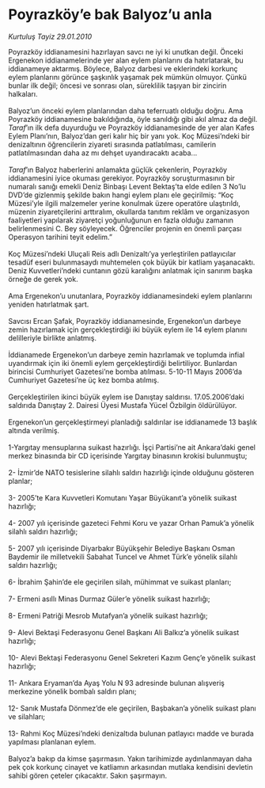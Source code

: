 # Poyrazköy’e bak Balyoz’u anla

*Kurtuluş Tayiz 29.01.2010*

<div class="taraf_structure_2col_1zq">
<div class="margen_n">



 <p>Poyrazköy iddianamesini hazırlayan savcı ne iyi ki unutkan değil. Önceki Ergenekon iddianamelerinde yer alan eylem planlarını da hatırlatarak, bu iddianameye aktarmış. Böylece, Balyoz darbesi ve eklerindeki korkunç eylem planlarını görünce şaşkınlık yaşamak pek mümkün olmuyor. Çünkü bunlar ilk değil; öncesi ve sonrası olan, süreklilik taşıyan bir zincirin halkaları. <br/><br/>Balyoz’un önceki eylem planlarından daha teferruatlı olduğu doğru. Ama Poyrazköy iddianamesine bakıldığında, öyle sanıldığı gibi akıl almaz da değil. <i>Taraf</i>’ın ilk defa duyurduğu ve Poyrazköy iddianamesinde de yer alan Kafes Eylem Planı’nın, Balyoz’dan geri kalır hiç bir yanı yok. Koç Müzesi’ndeki bir denizaltının öğrencilerin ziyareti sırasında patlatılması, camilerin patlatılmasından daha az mı dehşet uyandıracaktı acaba... <i><br/><br/>Taraf</i>’ın Balyoz haberlerini anlamakta güçlük çekenlerin, Poyrazköy iddianamesini iyice okuması gerekiyor. Poyrazköy soruşturmasının bir numaralı sanığı emekli Deniz Binbaşı Levent Bektaş’ta elde edilen 3 No’lu DVD’de gizlenmiş şekilde bakın hangi eylem planı ele geçirilmiş: “Koç Müzesi’yle ilgili malzemeler yerine konulmak üzere operatöre ulaştırıldı, müzenin ziyaretçilerini arttıralım, okullarda tanıtım reklâm ve organizasyon faaliyetleri yapılarak ziyaretçi yoğunluğunun en fazla olduğu zamanın belirlenmesini C. Bey söyleyecek. Öğrenciler projenin en önemli parçası Operasyon tarihini teyit edelim.” <br/><br/>Koç Müzesi’ndeki Uluçali Reis adlı Denizaltı’ya yerleştirilen patlayıcılar tesadüf eseri bulunmasaydı muhtemelen çok büyük bir katliam yaşanacaktı. Deniz Kuvvetleri’ndeki cuntanın gözü karalığını anlatmak için sanırım başka örneğe de gerek yok. <br/><br/>Ama Ergenekon’u unutanlara, Poyrazköy iddianamesindeki eylem planlarını yeniden hatırlatmak şart. <br/><br/>Savcısı Ercan Şafak, Poyrazköy iddianamesinde, Ergenekon’un darbeye zemin hazırlamak için gerçekleştirdiği iki büyük eylem ile 14 eylem planını delilleriyle birlikte anlatmış. <br/><br/>İddianamede Ergenekon’un darbeye zemin hazırlamak ve toplumda infial uyandırmak için iki önemli eylem gerçekleştirdiği belirtiliyor. Bunlardan birincisi Cumhuriyet Gazetesi’ne bomba atılması. 5-10-11 Mayıs 2006’da Cumhuriyet Gazetesi’ne üç kez bomba atılmış. <br/><br/>Gerçekleştirilen ikinci büyük eylem ise Danıştay saldırısı. 17.05.2006’daki saldırıda Danıştay 2. Dairesi Üyesi Mustafa Yücel Özbilgin öldürülüyor. <br/><br/>Ergenekon’un gerçekleştirmeyi planladığı saldırılar ise iddianamede 13 başlık altında verilmiş. <br/><br/>1-Yargıtay mensuplarına suikast hazırlığı. İşçi Partisi’ne ait Ankara’daki genel merkez binasında bir CD içerisinde Yargıtay binasının krokisi bulunmuştu; <br/><br/>2- İzmir’de NATO tesislerine silahlı saldırı hazırlığı içinde olduğunu gösteren planlar; <br/><br/>3- 2005’te Kara Kuvvetleri Komutanı Yaşar Büyükanıt’a yönelik suikast hazırlığı; <br/><br/>4- 2007 yılı içerisinde gazeteci Fehmi Koru ve yazar Orhan Pamuk’a yönelik silahlı saldırı hazırlığı; <br/><br/>5- 2007 yılı içerisinde Diyarbakır Büyükşehir Belediye Başkanı Osman Baydemir ile milletvekili Sabahat Tuncel ve Ahmet Türk’e yönelik silahlı saldırı hazırlığı; <br/><br/>6- İbrahim Şahin’de ele geçirilen silah, mühimmat ve suikast planları; <br/><br/>7- Ermeni asıllı Minas Durmaz Güler’e yönelik suikast hazırlığı; <br/><br/>8- Ermeni Patriği Mesrob Mutafyan’a yönelik suikast hazırlığı; <br/><br/>9- Alevi Bektaşi Federasyonu Genel Başkanı Ali Balkız’a yönelik suikast hazırlığı; <br/><br/>10- Alevi Bektaşi Federasyonu Genel Sekreteri Kazım Genç’e yönelik suikast hazırlığı; <br/><br/>11- Ankara Eryaman’da Ayaş Yolu N 93 adresinde bulunan alışveriş merkezine yönelik bombalı saldırı planı; <br/><br/>12- Sanık Mustafa Dönmez’de ele geçirilen, Başbakan’a yönelik suikast planı ve silahları; <br/><br/>13- Rahmi Koç Müzesi’ndeki denizaltıda bulunan patlayıcı madde ve burada yapılması planlanan eylem. <br/><br/>Balyoz’a bakıp da kimse şaşırmasın. Yakın tarihimizde aydınlanmayan daha pek çok korkunç cinayet ve katliamın arkasından mutlaka kendisini devletin sahibi gören çeteler çıkacaktır. Sakın şaşırmayın.</p>
<br/>
<br/>
<br/>



<br/>


<div id="taraf_not">
</div>

</div>


</div>
